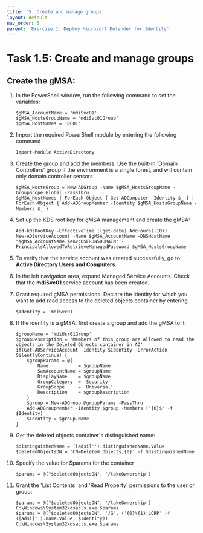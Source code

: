 ```yaml
---
title: '5. Create and manage groups'
layout: default
nav_order: 5
parent: 'Exercise 1: Deploy Microsoft Defender for Identity'
---
```


# Task 1.5: Create and manage groups

## Create the gMSA:

1. In the PowerShell window, run the following command to set the variables:

    ```PowerShell-wrap
    $gMSA_AccountName = 'mdiSvc01'
    $gMSA_HostsGroupName = 'mdiSvc01Group'
    $gMSA_HostNames = 'DC01'
    ```

1. Import the required PowerShell module by entering the following command 

    ```PowerShell-wrap
    Import-Module ActiveDirectory
    ```

1. Create the group and add the members. Use the built-in 'Domain Controllers' group if the environment is a single forest, and will contain only domain controller sensors 

    ```PowerShell-wrap
    $gMSA_HostsGroup = New-ADGroup -Name $gMSA_HostsGroupName -GroupScope Global -PassThru
    $gMSA_HostNames | ForEach-Object { Get-ADComputer -Identity $_ } | ForEach-Object { Add-ADGroupMember -Identity $gMSA_HostsGroupName -Members $_ }
    ```

1. Set up the KDS root key for gMSA management and create the gMSA: 

    ```PowerShell-wrap
    Add-kdsRootKey -EffectiveTime ((get-date).AddHours(-10))
    New-ADServiceAccount -Name $gMSA_AccountName -DNSHostName "$gMSA_AccountName.$env:USERDNSDOMAIN" -PrincipalsAllowedToRetrieveManagedPassword $gMSA_HostsGroupName
    ```

1. To verify that the service account was created successfully, go to **Active Directory Users and Computers**. 

1. In the left navigation area, expand Managed Service Accounts. Check that the **mdiSvc01** service account has been created. 

1. Grant required gMSA permissions. Declare the identity for which you want to add read access to the deleted objects container by entering

    ```PowerShell-wrap
    $Identity = 'mdiSvc01'
    ```

1. If the identity is a gMSA, first create a group and add the gMSA to it: 

    ```PowerShell-wrap
    $groupName = 'mdiUsr01Group'
    $groupDescription = 'Members of this group are allowed to read the objects in the Deleted Objects container in AD'
    if(Get-ADServiceAccount -Identity $Identity -ErrorAction SilentlyContinue) {
        $groupParams = @{
            Name           = $groupName        
            SamAccountName = $groupName        
            DisplayName    = $groupName        
            GroupCategory  = 'Security'
            GroupScope     = 'Universal'
            Description    = $groupDescription
        }
        $group = New-ADGroup @groupParams -PassThru
        Add-ADGroupMember -Identity $group -Members ('{0}$' -f $Identity)
        $Identity = $group.Name
    } 
    ```

1. Get the deleted objects container's distinguished name: 

    ```PowerShell-wrap
    $distinguishedName = ([adsi]'').distinguishedName.Value
    $deletedObjectsDN = 'CN=Deleted Objects,{0}' -f $distinguishedName
    ```

1. Specify the value for $params for the container

    ```PowerShell-wrap
    $params = @("$deletedObjectsDN", '/takeOwnership')
    ```

1. Grant the 'List Contents' and 'Read Property' permissions to the user or group: 

    ```PowerShell-wrap
    $params = @("$deletedObjectsDN", '/takeOwnership')
    C:\Windows\System32\dsacls.exe $params 
    $params = @("$deletedObjectsDN", '/G', ('{0}\{1}:LCRP' -f ([adsi]'').name.Value, $Identity))
    C:\Windows\System32\dsacls.exe $params  
    ```
